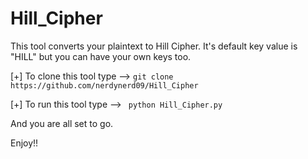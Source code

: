 # Hill_Cipher
This tool converts your plaintext to Hill Cipher. It's default key value is "HILL" but you can have your own keys too.

[+] To clone this tool type --> ```git clone https://github.com/nerdynerd09/Hill_Cipher```

[+] To run this tool type --> ``` python Hill_Cipher.py```

And you are all set to go.

Enjoy!!
